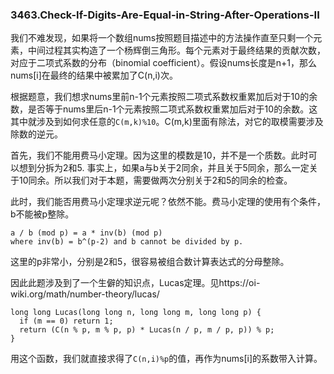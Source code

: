### 3463.Check-If-Digits-Are-Equal-in-String-After-Operations-II

我们不难发现，如果将一个数组nums按照题目描述中的方法操作直至只剩一个元素，中间过程其实构造了一个杨辉倒三角形。每个元素对于最终结果的贡献次数，对应于二项式系数的分布（binomial coefficient）。假设nums长度是n+1，那么nums[i]在最终的结果中被累加了C(n,i)次。

根据题意，我们想求nums里前n-1个元素按照二项式系数权重累加后对于10的余数，是否等于nums里后n-1个元素按照二项式系数权重累加后对于10的余数。这其中就涉及到如何求任意的`C(m,k)%10`。C(m,k)里面有除法，对它的取模需要涉及除数的逆元。

首先，我们不能用费马小定理。因为这里的模数是10，并不是一个质数。此时可以想到分拆为2和5. 事实上，如果a与b关于2同余，并且关于5同余，那么一定关于10同余。所以我们对于本题，需要做两次分别关于2和5的同余的检查。

此时，我们能否用费马小定理求逆元呢？依然不能。费马小定理的使用有个条件，b不能被p整除。
```
a / b (mod p) = a * inv(b) (mod p)
where inv(b) = b^(p-2) and b cannot be divided by p.
```
这里的p非常小，分别是2和5，很容易被组合数计算表达式的分母整除。

因此此题涉及到了一个生僻的知识点，Lucas定理。见https://oi-wiki.org/math/number-theory/lucas/
```
long long Lucas(long long n, long long m, long long p) {
  if (m == 0) return 1;
  return (C(n % p, m % p, p) * Lucas(n / p, m / p, p)) % p;
}
```
用这个函数，我们就直接求得了`C(n,i)%p`的值，再作为nums[i]的系数带入计算。
